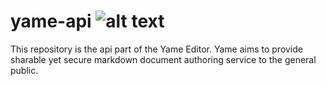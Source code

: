# yame-api  ![alt text](https://travis-ci.org/silver-xu/yame-api.svg?branch=master)

This repository is the api part of the Yame Editor. Yame aims to provide sharable yet secure markdown document authoring service to the general public.
